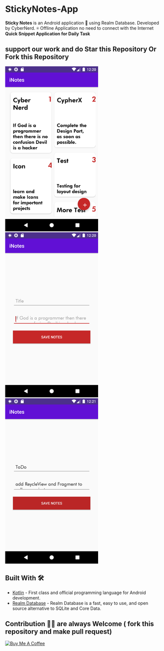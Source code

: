 # StickyNotes-App
**Sticky Notes** is an Android application 📱 using Realm Database. Developed by CyberNerd. 
⍟ Offline Application no need to connect with the Internet
**Quick Snippet Application for Daily Task**


## support our work and do Star this Repository Or Fork this Repository

<div align="left">
    <img src="static/screen1.png" width="300px"</img> 
    <img src="static/screen2.png" width="300px"</img> 
    <img src="static/screen3.png" width="300px"</img>                                    
</div>

## Built With 🛠
- [Kotlin](https://kotlinlang.org/) - First class and official programming language for Android development.
- [Realm Database](https://realm.io/products/realm-database/) - Realm Database is a fast, easy to use, and open source alternative to SQLite and Core Data.

## Contribution 🙏🏻 are always Welcome ( fork this repository and make pull request)

<a href="https://www.buymeacoffee.com/LJ9VFRB" target="_blank"><img src="https://cdn.buymeacoffee.com/buttons/default-red.png" alt="Buy Me A Coffee" style="height: 51px !important;width: 180px !important;" ></a>
